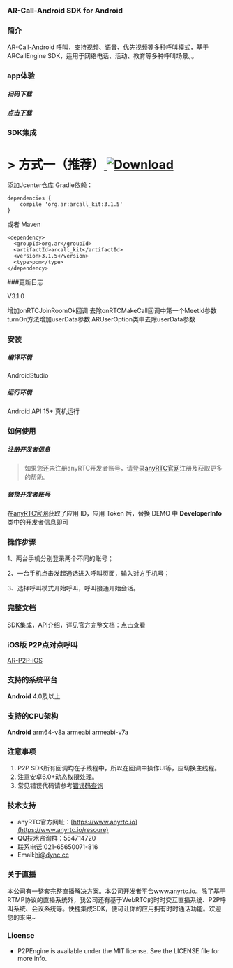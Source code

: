 
### AR-Call-Android SDK for Android
### 简介
AR-Call-Android 呼叫，支持视频、语音、优先视频等多种呼叫模式，基于ARCallEngine SDK，适用于网络电话、活动、教育等多种呼叫场景。。


### app体验

##### 扫码下载
##### [点击下载](https://fir.im/gyjh)


### SDK集成
# > 方式一（推荐）[ ![Download](https://api.bintray.com/packages/dyncanyrtc/ar_dev/call/images/download.svg) ](https://bintray.com/dyncanyrtc/ar_dev/call/_latestVersion)


添加Jcenter仓库 Gradle依赖：

```
dependencies {
    compile 'org.ar:arcall_kit:3.1.5'
}
```

或者 Maven
```
<dependency>
  <groupId>org.ar</groupId>
  <artifactId>arcall_kit</artifactId>
  <version>3.1.5</version>
  <type>pom</type>
</dependency>
```

###更新日志

V3.1.0

增加onRTCJoinRoomOk回调
去除onRTCMakeCall回调中第一个MeetId参数
turnOn方法增加userData参数
ARUserOption类中去除userData参数

### 安装

##### 编译环境

AndroidStudio

##### 运行环境

Android API 15+
真机运行

### 如何使用

##### 注册开发者信息

>如果您还未注册anyRTC开发者账号，请登录[anyRTC官网](http://www.anyrtc.io)注册及获取更多的帮助。

##### 替换开发者账号
在[anyRTC官网](http://www.anyrtc.io)获取了应用 ID，应用 Token 后，替换 DEMO 中
**DeveloperInfo**类中的开发者信息即可

### 操作步骤

1、两台手机分别登录两个不同的账号；

2、一台手机点击发起通话进入呼叫页面，输入对方手机号；

3、选择呼叫模式开始呼叫，呼叫接通开始会话。

### 完整文档
SDK集成，API介绍，详见官方完整文档：[点击查看](https://docs.anyrtc.io/v1/P2P/android.html)

### iOS版 P2P点对点呼叫

[AR-P2P-iOS](https://github.com/AnyRTC/anyRTC-P2P-iOS)


### 支持的系统平台
**Android** 4.0及以上

### 支持的CPU架构
**Android** arm64-v8a  armeabi armeabi-v7a


### 注意事项
1. P2P SDK所有回调均在子线程中，所以在回调中操作UI等，应切换主线程。
2. 注意安卓6.0+动态权限处理。
3. 常见错误代码请参考[错误码查询](https://www.anyrtc.io/resoure)

### 技术支持
- anyRTC官方网址：[https://www.anyrtc.io](https://www.anyrtc.io/resoure)
- QQ技术咨询群：554714720
- 联系电话:021-65650071-816
- Email:hi@dync.cc

### 关于直播

本公司有一整套完整直播解决方案。本公司开发者平台www.anyrtc.io。除了基于RTMP协议的直播系统外，我公司还有基于WebRTC的时时交互直播系统、P2P呼叫系统、会议系统等。快捷集成SDK，便可让你的应用拥有时时通话功能。欢迎您的来电~

### License

- P2PEngine is available under the MIT license. See the LICENSE file for more info.





   



 
